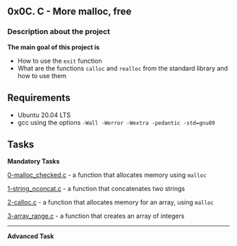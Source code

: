 ## 0x0C. C - More malloc, free

### Description about the project

**The main goal of this project is**
* How to use the `exit` function
* What are the functions `calloc` and `realloc` from the standard library and how to use them

## Requirements
* Ubuntu 20.04 LTS
* gcc using the options `-Wall -Werror -Wextra -pedantic -std=gnu89`

## Tasks

**Mandatory Tasks**

[0-malloc_checked.c](0-malloc_checked.c) - a function that allocates memory using `malloc`

[1-string_nconcat.c](1-string_nconcat.c) - a function that concatenates two strings

[2-calloc.c](2-calloc.c) - a function that allocates memory for an array, using `malloc`

[3-array_range.c](3-array_range.c) - a function that creates an array of integers

---

**Advanced Task**

